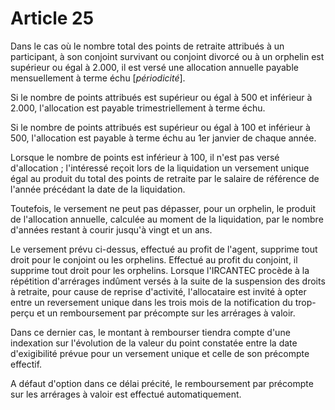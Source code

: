 # Article 25

Dans le cas où le nombre total des points de retraite attribués à un participant, à son conjoint survivant ou conjoint divorcé ou à un orphelin est supérieur ou égal à 2.000, il est versé une allocation annuelle payable mensuellement à terme échu [*périodicité*].

Si le nombre de points attribués est supérieur ou égal à 500 et inférieur à 2.000, l'allocation est payable trimestriellement à terme échu.

Si le nombre de points attribués est supérieur ou égal à 100 et inférieur à 500, l'allocation est payable à terme échu au 1er janvier de chaque année.

Lorsque le nombre de points est inférieur à 100, il n'est pas versé d'allocation ; l'intéressé reçoit lors de la liquidation un versement unique égal au produit du total des points de retraite par le salaire de référence de l'année précédant la date de la liquidation.

Toutefois, le versement ne peut pas dépasser, pour un orphelin, le produit de l'allocation annuelle, calculée au moment de la liquidation, par le nombre d'années restant à courir jusqu'à vingt et un ans.

Le versement prévu ci-dessus, effectué au profit de l'agent, supprime tout droit pour le conjoint ou les orphelins. Effectué au profit du conjoint, il supprime tout droit pour les orphelins.    Lorsque l'IRCANTEC procède à la répétition d'arrérages indûment versés à la suite de la suspension des droits à retraite, pour cause de reprise d'activité, l'allocataire est invité à opter entre un reversement unique dans les trois mois de la notification du trop-perçu et un remboursement par précompte sur les arrérages à valoir.

Dans ce dernier cas, le montant à rembourser tiendra compte d'une indexation sur l'évolution de la valeur du point constatée entre la date d'exigibilité prévue pour un versement unique et celle de son précompte effectif.

A défaut d'option dans ce délai précité, le remboursement par précompte sur les arrérages à valoir est effectué automatiquement.
